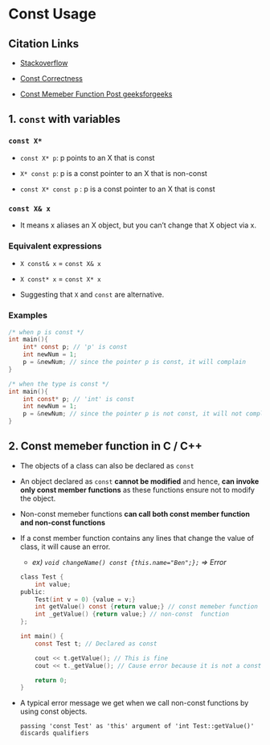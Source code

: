 # Const Usage

## Citation Links

- [Stackoverflow](https://stackoverflow.com/questions/5598703/c-const-usage-explanation)

- [Const Correctness](https://isocpp.org/wiki/faq/const-correctness)

- [Const Memeber Function Post geeksforgeeks](https://www.geeksforgeeks.org/const-member-functions-c/)

## 1. `const` with variables

### `const X*`

- `const X* p`: p points to an X that is const

- `X* const p`: p is a const pointer to an X that is non-const

- `const X* const p` : p is a const pointer to an X that is const

### `const X& x`

- It means x aliases an X object, but you can’t change that X object via x.

### Equivalent expressions

- `X const& x` = `const X& x`

- `X const* x` = `const X* x`

- Suggesting that `X` and `const` are alternative.

### Examples

```C
/* when p is const */
int main(){
    int* const p; // 'p' is const
    int newNum = 1;
    p = &newNum; // since the pointer p is const, it will complain
}

/* when the type is const */
int main(){
    int const* p; // 'int' is const
    int newNum = 1;
    p = &newNum; // since the pointer p is not const, it will not complain
}
```

## 2. Const memeber function in C / C++

- The objects of a class can also be declared as `const`

- An object declared as `const` **cannot be modified** and hence, **can invoke only const member functions** as these functions ensure not to modify the object.

- Non-const memeber functions **can call both const member function and non-const functions**

- If a const member function contains any lines that change the value of class, it will cause an error.

    - *ex) `void changeName() const {this.name="Ben";};` => Error*

    ```C
    class Test {
        int value;
    public:
        Test(int v = 0) {value = v;}
        int getValue() const {return value;} // const memeber function
        int _getValue() {return value;} // non-const  function
    };

    int main() {
        const Test t; // Declared as const

        cout << t.getValue(); // This is fine
        cout << t._getValue(); // Cause error because it is not a const memeber function

        return 0;
    }
    ```

- A typical error message we get when we call non-const  functions by using const objects.

    ```
    passing 'const Test' as 'this' argument of 'int Test::getValue()' discards qualifiers
    ```
